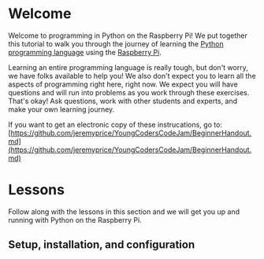 # Welcome
Welcome to programming in Python on the Raspberry Pi!  We put together this tutorial to walk you through the journey of learning the [Python programming language](https://www.python.org) using the [Raspberry Pi](https://www.rasberrypi.org).

Learning an entire programming language is really tough, but don't worry, we have folks available to help you!  We also don't expect you to learn all the aspects of programming right here, right now.  We expect you will have questions and will run into problems as you work through these exercises.  That's okay!  Ask questions, work with other students and experts, and make your own learning journey.

If you want to get an electronic copy of these instrucations, go to: [https://github.com/jeremyprice/YoungCodersCodeJam/BeginnerHandout.md](https://github.com/jeremyprice/YoungCodersCodeJam/BeginnerHandout.md)

# Lessons
Follow along with the lessons in this section and we will get you up and running with Python on the Raspberry Pi.

## Setup, installation, and configuration
